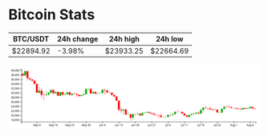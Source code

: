 # Bitcoin Stats

BTC/USDT|24h change|24h high|24h low|
|---|---|---|---|
|$22894.92|-3.98%|$23933.25|$22664.69|

<img src="./chart.svg">
